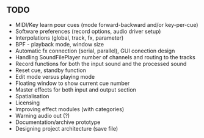 TODO
----

- MIDI/Key learn pour cues (mode forward-backward and/or key-per-cue)
- Software preferences (record options, audio driver setup) 
- Interpolations (global, track, fx, parameter)
- BPF - playback mode, window size
- Automatic fx connection (serial, parallel), GUI conection design
- Handling SoundFilePlayer number of channels and routing to the tracks 
- Record functions for both the input sound and the processed sound
- Reset cue, standby function
- Edit mode versus playing mode
- Floating window to show current cue number
- Master effects for both input and output section
- Spatialisation
- Licensing
- Improving effect modules (with categories)
- Warning audio out (?)
- Documentation/archive prototype
- Designing project architecture (save file)



